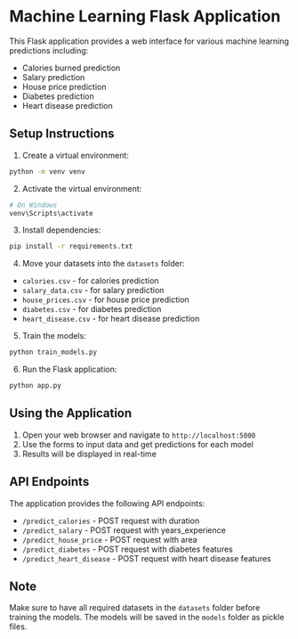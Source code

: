 # Machine Learning Flask Application

This Flask application provides a web interface for various machine learning predictions including:
- Calories burned prediction
- Salary prediction
- House price prediction
- Diabetes prediction
- Heart disease prediction

## Setup Instructions

1. Create a virtual environment:
```bash
python -m venv venv
```

2. Activate the virtual environment:
```bash
# On Windows
venv\Scripts\activate
```

3. Install dependencies:
```bash
pip install -r requirements.txt
```

4. Move your datasets into the `datasets` folder:
- `calories.csv` - for calories prediction
- `salary_data.csv` - for salary prediction
- `house_prices.csv` - for house price prediction
- `diabetes.csv` - for diabetes prediction
- `heart_disease.csv` - for heart disease prediction

5. Train the models:
```bash
python train_models.py
```

6. Run the Flask application:
```bash
python app.py
```

## Using the Application

1. Open your web browser and navigate to `http://localhost:5000`
2. Use the forms to input data and get predictions for each model
3. Results will be displayed in real-time

## API Endpoints

The application provides the following API endpoints:
- `/predict_calories` - POST request with duration
- `/predict_salary` - POST request with years_experience
- `/predict_house_price` - POST request with area
- `/predict_diabetes` - POST request with diabetes features
- `/predict_heart_disease` - POST request with heart disease features

## Note

Make sure to have all required datasets in the `datasets` folder before training the models. The models will be saved in the `models` folder as pickle files.

